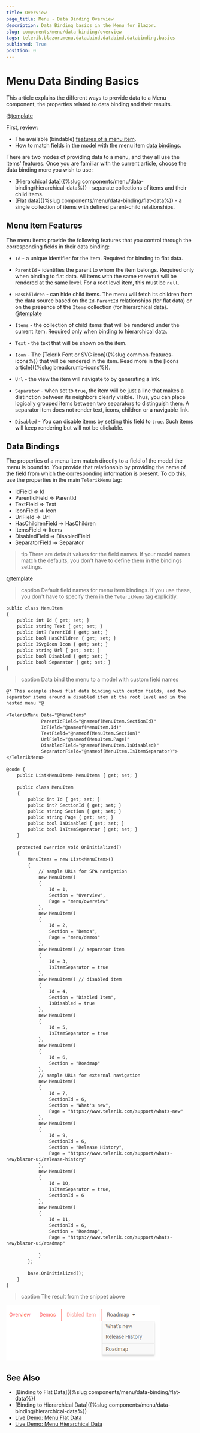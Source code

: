 ```yaml
---
title: Overview
page_title: Menu - Data Binding Overview
description: Data Binding basics in the Menu for Blazor.
slug: components/menu/data-binding/overview
tags: telerik,blazor,menu,data,bind,databind,databinding,basics
published: True
position: 0
---
```


# Menu Data Binding Basics

This article explains the different ways to provide data to a Menu component, the properties related to data binding and their results.

@[template](/_contentTemplates/common/general-info.md#valuebind-vs-databind-link)

First, review:

* The available (bindable) [features of a menu item](#menu-item-features).
* How to match fields in the model with the menu item [data bindings](#data-bindings).

There are two modes of providing data to a menu, and they all use the items' features. Once you are familiar with the current article, choose the data binding more you wish to use:

* [Hierarchical data]({%slug components/menu/data-binding/hierarchical-data%}) - separate collections of items and their child items.
* [Flat data]({%slug components/menu/data-binding/flat-data%}) - a single collection of items with defined parent-child relationships.

## Menu Item Features

The menu items provide the following features that you control through the corresponding fields in their data binding:

* `Id` - a unique identifier for the item. Required for binding to flat data.

* `ParentId` - identifies the parent to whom the item belongs. Required only when binding to flat data. All items with the same `ParentId` will be rendered at the same level. For a root level item, this must be `null`.

* `HasChildren` - can hide child items. The menu will fetch its children from the data source based on the `Id`-`ParentId` relationships (for flat data) or on the presence of the `Items` collection (for hierarchical data). @[template](/_contentTemplates/menu/basic-example.md#has-children-behavior)

* `Items` - the collection of child items that will be rendered under the current item. Required only when binding to hierarchical data.

* `Text` - the text that will be shown on the item.

* `Icon` - The [Telerik Font or SVG icon]({%slug common-features-icons%}) that will be rendered in the item. Read more in the [Icons article]({%slug breadcrumb-icons%}).

* `Url` - the view the item will navigate to by generating a link.

* `Separator` - when set to `true`, the item will be just a line that makes a distinction between its neighbors clearly visible. Thus, you can place logically grouped items between two separators to distinguish them. A separator item does not render text, icons, children or a navigable link.

* `Disabled` - You can disable items by setting this field to `true`. Such items will keep rendering but will not be clickable.

## Data Bindings

The properties of a menu item match directly to a field of the model the menu is bound to. You provide that relationship by providing the name of the field from which the corresponding information is present. To do this, use the properties in the main `TelerikMenu` tag:

* IdField => Id
* ParentIdField => ParentId
* TextField => Text
* IconField => Icon
* UrlField => Url
* HasChildrenField => HasChildren
* ItemsField => Items
* DisabledField => DisabledField
* SeparatorField => Separator

>tip There are default values for the field names. If your model names match the defaults, you don't have to define them in the bindings settings.

@[template](/_contentTemplates/common/navigation-components.md#default-fields-match-issues)

>caption Default field names for menu item bindings. If you use these, you don't have to specify them in the `TelerikMenu` tag explicitly.

````CSHTML
public class MenuItem
{
	public int Id { get; set; }
	public string Text { get; set; }
	public int? ParentId { get; set; }
	public bool HasChildren { get; set; }
	public ISvgIcon Icon { get; set; }
	public string Url { get; set; }
	public bool Disabled { get; set; }
	public bool Separator { get; set; }
}
````

>caption Data bind the menu to a model with custom field names

````CSHTML
@* This example shows flat data binding with custom fields, and two separator items around a disabled item at the root level and in the nested menu *@

<TelerikMenu Data="@MenuItems"
             ParentIdField="@nameof(MenuItem.SectionId)"
             IdField="@nameof(MenuItem.Id)"
             TextField="@nameof(MenuItem.Section)"
             UrlField="@nameof(MenuItem.Page)"
             DisabledField="@nameof(MenuItem.IsDisabled)"
             SeparatorField="@nameof(MenuItem.IsItemSeparator)">
</TelerikMenu>

@code {
    public List<MenuItem> MenuItems { get; set; }

    public class MenuItem
    {
        public int Id { get; set; }
        public int? SectionId { get; set; }
        public string Section { get; set; }
        public string Page { get; set; }
        public bool IsDisabled { get; set; }
        public bool IsItemSeparator { get; set; }
    }

    protected override void OnInitialized()
    {
        MenuItems = new List<MenuItem>()
        {
            // sample URLs for SPA navigation
            new MenuItem()
            {
                Id = 1,
                Section = "Overview",
                Page = "menu/overview"
            },
            new MenuItem()
            {
                Id = 2,
                Section = "Demos",
                Page = "menu/demos"
            },
            new MenuItem() // separator item
            {
                Id = 3,
                IsItemSeparator = true
            },
            new MenuItem() // disabled item
            {
                Id = 4,
                Section = "Disbled Item",
                IsDisabled = true
            },
            new MenuItem()
            {
                Id = 5,
                IsItemSeparator = true
            },
            new MenuItem()
            {
                Id = 6,
                Section = "Roadmap"
            },
            // sample URLs for external navigation
            new MenuItem()
            {
                Id = 7,
                SectionId = 6,
                Section = "What's new",
                Page = "https://www.telerik.com/support/whats-new"
            },
            new MenuItem()
            {
                Id = 9,
                SectionId = 6,
                Section = "Release History",
                Page = "https://www.telerik.com/support/whats-new/blazor-ui/release-history"
            },
            new MenuItem()
            {
                Id = 10,
                IsItemSeparator = true,
                SectionId = 6
            },
            new MenuItem()
            {
                Id = 11,
                SectionId = 6,
                Section = "Roadmap",
                Page = "https://www.telerik.com/support/whats-new/blazor-ui/roadmap"

            }
        };

        base.OnInitialized();
    }
}
````

>caption The result from the snippet above

![menu data binding example](images/menu-databinding-example.png)



## See Also

  * [Binding to Flat Data]({%slug components/menu/data-binding/flat-data%})
  * [Binding to Hierarchical Data]({%slug components/menu/data-binding/hierarchical-data%})
  * [Live Demo: Menu Flat Data](https://demos.telerik.com/blazor-ui/menu/flat-data)
  * [Live Demo: Menu Hierarchical Data](https://demos.telerik.com/blazor-ui/menu/hierarchical-data)
